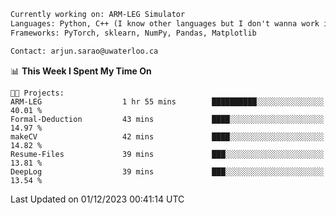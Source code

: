 ```txt
Currently working on: ARM-LEG Simulator
Languages: Python, C++ (I know other languages but I don't wanna work in them)
Frameworks: PyTorch, sklearn, NumPy, Pandas, Matplotlib

Contact: arjun.sarao@uwaterloo.ca
```

<!--START_SECTION:waka-->
📊 **This Week I Spent My Time On** 

```text
🐱‍💻 Projects: 
ARM-LEG                  1 hr 55 mins        ██████████░░░░░░░░░░░░░░░   40.01 % 
Formal-Deduction         43 mins             ████░░░░░░░░░░░░░░░░░░░░░   14.97 % 
makeCV                   42 mins             ████░░░░░░░░░░░░░░░░░░░░░   14.82 % 
Resume-Files             39 mins             ███░░░░░░░░░░░░░░░░░░░░░░   13.81 % 
DeepLog                  39 mins             ███░░░░░░░░░░░░░░░░░░░░░░   13.54 % 
```


 Last Updated on 01/12/2023 00:41:14 UTC
<!--END_SECTION:waka-->
